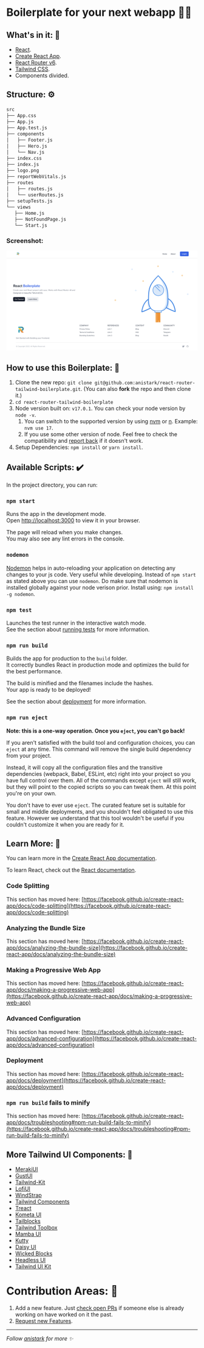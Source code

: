 # Boilerplate for your next webapp 🧑‍💻 

## What's in it: 💼 
- [React](https://reactjs.org/).
- [Create React App](https://github.com/facebook/create-react-app).
- [React Router v6](https://reactrouter.com/).
- [Tailwind CSS](https://tailwindcss.com/).
- Components divided.

## Structure: ⚙️
```
src
├── App.css
├── App.js
├── App.test.js
├── components
│   ├── Footer.js
│   ├── Hero.js
│   └── Nav.js
├── index.css
├── index.js
├── logo.png
├── reportWebVitals.js
├── routes
│   ├── routes.js
│   └── userRoutes.js
├── setupTests.js
└── views
   ├── Home.js
   ├── NotFoundPage.js
   └── Start.js
```

### Screenshot:

![Landing Screenshot](./screenshots/landing.png "Landing Screenshot")

## How to use this Boilerplate: 🔧
1. Clone the new repo: `git clone git@github.com:anistark/react-router-tailwind-boilerplate.git`. (You can also **fork** the repo and then clone it.)
2. `cd react-router-tailwind-boilerplate`
3. Node version built on: `v17.0.1`. You can check your node version by `node -v`.
   1. You can switch to the supported version by using [nvm](https://github.com/nvm-sh/nvm) or [n](https://github.com/tj/n). Example: `nvm use 17`.
   2. If you use some other version of node. Feel free to check the compatibility and [report back](https://github.com/anistark/react-router-tailwind-boilerplate/issues/new/choose) if it doesn't work.
4. Setup Dependencies: `npm install` or `yarn install`.

## Available Scripts: ✔️

In the project directory, you can run:

### `npm start`

Runs the app in the development mode.\
Open [http://localhost:3000](http://localhost:3000) to view it in your browser.

The page will reload when you make changes.\
You may also see any lint errors in the console.

### `nodemon`
[Nodemon](https://nodemon.io/) helps in auto-reloading your application on detecting any changes to your js code. Very useful while developing. Instead of `npm start` as stated above you can use `nodemon`. Do make sure that nodemon is installed globally against your node verison prior. Install using: `npm install -g nodemon`.

### `npm test`

Launches the test runner in the interactive watch mode.\
See the section about [running tests](https://facebook.github.io/create-react-app/docs/running-tests) for more information.

### `npm run build`

Builds the app for production to the `build` folder.\
It correctly bundles React in production mode and optimizes the build for the best performance.

The build is minified and the filenames include the hashes.\
Your app is ready to be deployed!

See the section about [deployment](https://facebook.github.io/create-react-app/docs/deployment) for more information.

### `npm run eject`

**Note: this is a one-way operation. Once you `eject`, you can't go back!**

If you aren't satisfied with the build tool and configuration choices, you can `eject` at any time. This command will remove the single build dependency from your project.

Instead, it will copy all the configuration files and the transitive dependencies (webpack, Babel, ESLint, etc) right into your project so you have full control over them. All of the commands except `eject` will still work, but they will point to the copied scripts so you can tweak them. At this point you're on your own.

You don't have to ever use `eject`. The curated feature set is suitable for small and middle deployments, and you shouldn't feel obligated to use this feature. However we understand that this tool wouldn't be useful if you couldn't customize it when you are ready for it.

## Learn More: 📜

You can learn more in the [Create React App documentation](https://facebook.github.io/create-react-app/docs/getting-started).

To learn React, check out the [React documentation](https://reactjs.org/).

### Code Splitting

This section has moved here: [https://facebook.github.io/create-react-app/docs/code-splitting](https://facebook.github.io/create-react-app/docs/code-splitting)

### Analyzing the Bundle Size

This section has moved here: [https://facebook.github.io/create-react-app/docs/analyzing-the-bundle-size](https://facebook.github.io/create-react-app/docs/analyzing-the-bundle-size)

### Making a Progressive Web App

This section has moved here: [https://facebook.github.io/create-react-app/docs/making-a-progressive-web-app](https://facebook.github.io/create-react-app/docs/making-a-progressive-web-app)

### Advanced Configuration

This section has moved here: [https://facebook.github.io/create-react-app/docs/advanced-configuration](https://facebook.github.io/create-react-app/docs/advanced-configuration)

### Deployment

This section has moved here: [https://facebook.github.io/create-react-app/docs/deployment](https://facebook.github.io/create-react-app/docs/deployment)

### `npm run build` fails to minify

This section has moved here: [https://facebook.github.io/create-react-app/docs/troubleshooting#npm-run-build-fails-to-minify](https://facebook.github.io/create-react-app/docs/troubleshooting#npm-run-build-fails-to-minify)

## More Tailwind UI Components: 🎨
- [MerakiUI](https://merakiui.com/components/#)
- [GustUI](https://www.gustui.com/docs/application/components/alerts)
- [Tailwind-Kit](https://www.tailwind-kit.com/)
- [LofiUI](https://lofiui.co/)
- [WindStrap](https://windstrap.netlify.app/)
- [Tailwind Components](https://tailwindcomponents.com/components)
- [Treact](https://treact.owaiskhan.me/)
- [Kometa UI](https://kitwind.io/products/kometa/components)
- [Tailblocks](https://tailblocks.cc/)
- [Tailwind Toolbox](https://www.tailwindtoolbox.com/starter-components)
- [Mamba UI](https://mambaui.com/components)
- [Kutty](https://kutty.netlify.app/components/)
- [Daisy UI](https://daisyui.com/components/button)
- [Wicked Blocks](https://blocks.wickedtemplates.com/#elements)
- [Headless UI](https://headlessui.dev/)
- [Tailwind UI Kit](https://tailwinduikit.com/components/E-commerce/Components/footers)

# Contribution Areas: 🙌 
1. Add a new feature. Just [check open PRs](https://github.com/anistark/react-router-tailwind-boilerplate/pulls) if someone else is already working on have worked on it the past.
2. [Request new Features](https://github.com/anistark/react-router-tailwind-boilerplate/issues/new/choose).

---

*Follow [anistark](https://twitter.com/kranirudha) for more ✨*
